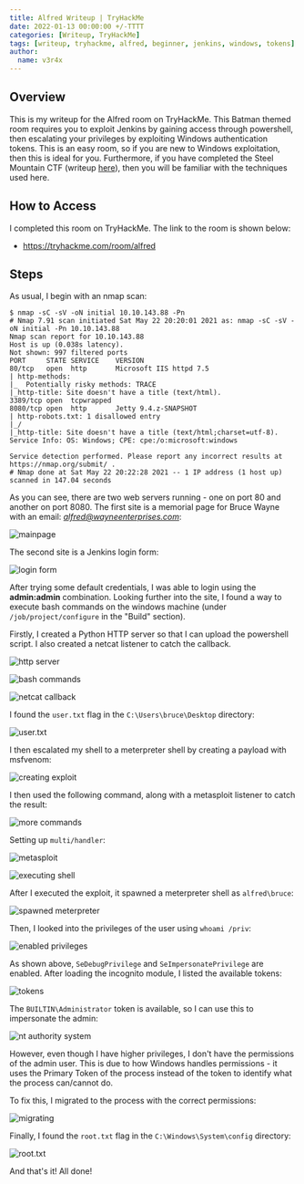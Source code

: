 ```yaml
---
title: Alfred Writeup | TryHackMe
date: 2022-01-13 00:00:00 +/-TTTT
categories: [Writeup, TryHackMe]
tags: [writeup, tryhackme, alfred, beginner, jenkins, windows, tokens]
author:
  name: v3r4x
---
```


## Overview

This is my writeup for the Alfred room on TryHackMe.  This Batman themed room requires you to exploit Jenkins by gaining access through powershell, then escalating your privileges by exploiting Windows authentication tokens.  This is an easy room, so if you are new to Windows exploitation, then this is ideal for you.  Furthermore, if you have completed the Steel Mountain CTF (writeup [here](/Steel%20Mountain/README.md)), then you will be familiar with the techniques used here.

## How to Access

I completed this room on TryHackMe.  The link to the room is shown below:

- https://tryhackme.com/room/alfred

## Steps

As usual, I begin with an nmap scan:

```
$ nmap -sC -sV -oN initial 10.10.143.88 -Pn
# Nmap 7.91 scan initiated Sat May 22 20:20:01 2021 as: nmap -sC -sV -oN initial -Pn 10.10.143.88
Nmap scan report for 10.10.143.88
Host is up (0.038s latency).
Not shown: 997 filtered ports
PORT     STATE SERVICE    VERSION
80/tcp   open  http       Microsoft IIS httpd 7.5
| http-methods: 
|_  Potentially risky methods: TRACE
|_http-title: Site doesn't have a title (text/html).
3389/tcp open  tcpwrapped
8080/tcp open  http       Jetty 9.4.z-SNAPSHOT
| http-robots.txt: 1 disallowed entry 
|_/
|_http-title: Site doesn't have a title (text/html;charset=utf-8).
Service Info: OS: Windows; CPE: cpe:/o:microsoft:windows

Service detection performed. Please report any incorrect results at https://nmap.org/submit/ .
# Nmap done at Sat May 22 20:22:28 2021 -- 1 IP address (1 host up) scanned in 147.04 seconds
```

As you can see, there are two web servers running - one on port 80 and another on port 8080.  The first site is a memorial page for Bruce Wayne with an email: *alfred@wayneenterprises.com*:

![mainpage](assets/posts/20220113/1_mainpage.png)

The second site is a Jenkins login form:

![login form](assets/posts/20220113/2_login_form.png)

After trying some default credentials, I was able to login using the **admin:admin** combination.  Looking further into the site, I found a way to execute bash commands on the windows machine (under `/job/project/configure` in the "Build" section).

Firstly, I created a Python HTTP server so that I can upload the powershell script.  I also created a netcat listener to catch the callback.

![http server](assets/posts/20220113/4_python_http_server.png)

![bash commands](assets/posts/20220113/3_execute_bash_commands.png)

![netcat callback](assets/posts/20220113/5_netcat.png)

I found the `user.txt` flag in the `C:\Users\bruce\Desktop` directory:

![user.txt](assets/posts/20220113/6_user_flag.png)

I then escalated my shell to a meterpreter shell by creating a payload with msfvenom:

![creating exploit](assets/posts/20220113/7_creating_exploit.png)

I then used the following command, along with a metasploit listener to catch the result:

![more commands](assets/posts/20220113/8_next_command.png)

Setting up `multi/handler`:

![metasploit](assets/posts/20220113/9_metasploit_listener.png)

![executing shell](assets/posts/20220113/10_executing_shell.png)

After I executed the exploit, it spawned a meterpreter shell as `alfred\bruce`:

![spawned meterpreter](assets/posts/20220113/11_spawned_meterpreter.png)

Then, I looked into the privileges of the user using `whoami /priv`:

![enabled privileges](assets/posts/20220113/12_enabled_privileges.png)

As shown above, `SeDebugPrivilege` and `SeImpersonatePrivilege` are enabled.  After loading the incognito module, I listed the available tokens:
 
![tokens](assets/posts/20220113/13_tokens.png)

The `BUILTIN\Administrator` token is available, so I can use this to impersonate the admin:

![nt authority system](assets/posts/20220113/14_nt_authority_system.png)

However, even though I have higher privileges, I don't have the permissions of the admin user.  This is due to how Windows handles permissions - it uses the Primary Token of the process instead of the token to identify what the process can/cannot do.

To fix this, I migrated to the process with the correct permissions:

![migrating](assets/posts/20220113/15_migrating.png)

Finally, I found the `root.txt` flag in the `C:\Windows\System\config` directory:

![root.txt](assets/posts/20220113/16_root_flag.png)

And that's it!  All done!
